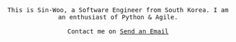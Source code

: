 <p align="center">
  <samp>
     This is Sin-Woo, a Software Engineer from South Korea. I am an enthusiast of Python & Agile.
     <br><br>Contact me on <a href="mailto:sinwoobang@gmail.com">Send an Email</a>
  </samp>
</p>
